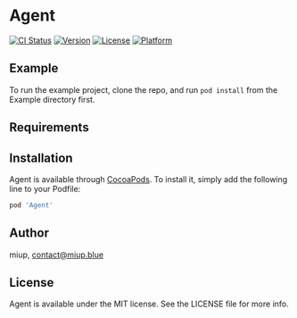 # Agent

[![CI Status](http://img.shields.io/travis/miup/Agent.svg?style=flat)](https://travis-ci.org/miup/Agent)
[![Version](https://img.shields.io/cocoapods/v/Agent.svg?style=flat)](http://cocoapods.org/pods/Agent)
[![License](https://img.shields.io/cocoapods/l/Agent.svg?style=flat)](http://cocoapods.org/pods/Agent)
[![Platform](https://img.shields.io/cocoapods/p/Agent.svg?style=flat)](http://cocoapods.org/pods/Agent)

## Example

To run the example project, clone the repo, and run `pod install` from the Example directory first.

## Requirements

## Installation

Agent is available through [CocoaPods](http://cocoapods.org). To install
it, simply add the following line to your Podfile:

```ruby
pod 'Agent'
```

## Author

miup, contact@miup.blue

## License

Agent is available under the MIT license. See the LICENSE file for more info.

